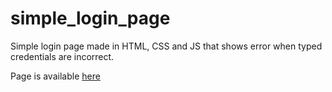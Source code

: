 # simple_login_page
Simple login page made in HTML, CSS and JS that shows error when typed credentials are incorrect.
  
Page is available [here](A-Rave-Mistake.github.io/simple_login_page/)
